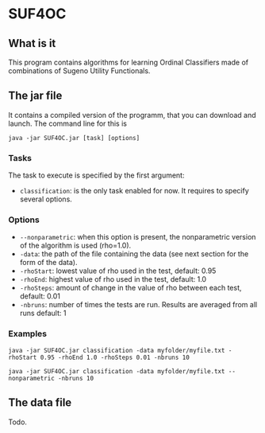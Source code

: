 # SUF4OC

## What is it

This program contains algorithms for learning Ordinal Classifiers made of combinations of Sugeno Utility Functionals.

## The jar file

It contains a compiled version of the programm, that you can download and launch. The command line for this is
```
java -jar SUF4OC.jar [task] [options]
```

### Tasks
The task to execute is specified by the first argument:
* ``classification``: is the only task enabled for now. It requires to specify several options. 

### Options
* ``--nonparametric``: when this option is present, the nonparametric version of the algorithm is used (rho=1.0).
* ``-data``: the path of the file containing the data (see next section for the form of the data).
* ``-rhoStart``: lowest value of rho used in the test, default: 0.95
* ``-rhoEnd``: highest value of rho used in the test, default: 1.0
* ``-rhoSteps``: amount of change in the value of rho between each test, default: 0.01
* ``-nbruns``: number of times the tests are run. Results are averaged from all runs default: 1

### Examples
```java -jar SUF4OC.jar classification -data myfolder/myfile.txt -rhoStart 0.95 -rhoEnd 1.0 -rhoSteps 0.01 -nbruns 10```

```java -jar SUF4OC.jar classification -data myfolder/myfile.txt --nonparametric -nbruns 10```

## The data file

Todo.

